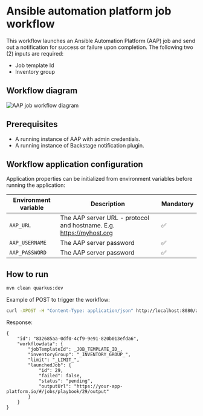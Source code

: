 # Ansible automation platform job workflow
This workflow launches an Ansible Automation Platform (AAP) job and send out a notification for success or failure upon completion.
The following two (2) inputs are required:
- Job template Id
- Inventory group

## Workflow diagram
![AAP job workflow diagram](https://github.com/parodos-dev/serverless-workflow-examples/blob/main/aap-job/aap-job.svg?raw=true)

## Prerequisites
* A running instance of AAP with admin credentials. 
* A running instance of Backstage notification plugin.

## Workflow application configuration
Application properties can be initialized from environment variables before running the application:

| Environment variable  | Description | Mandatory |
|-----------------------|-------------|-----------|
| `AAP_URL`       | The AAP server URL - protocol and hostname. E.g. https://myhost.org | ✅ |
| `AAP_USERNAME`      | The AAP server password | ✅ |
| `AAP_PASSWORD`      | The AAP server password | ✅ |

## How to run

```bash
mvn clean quarkus:dev
```

Example of POST to trigger the workflow:
```bash
curl -XPOST -H "Content-Type: application/json" http://localhost:8080/aap-job -d '{"jobTemplateId": _JOB_TEMPLATE_ID_, "inventoryGroup": "_INVENTORY_GROUP_", "limit": "_LIMIT_"}'
```

Response:
```
{
    "id": "832685aa-0df0-4cf9-9e91-820b013efda6",
    "workflowdata": {
        "jobTemplateId": _JOB_TEMPLATE_ID_,
        "inventoryGroup": "_INVENTORY_GROUP_",
        "limit": "_LIMIT_",
        "launchedJob": {
            "id": 29,
            "failed": false,
            "status": "pending",
            "outputUrl": "https://your-app-platform.io/#/jobs/playbook/29/output"
        }
    }
}
```

